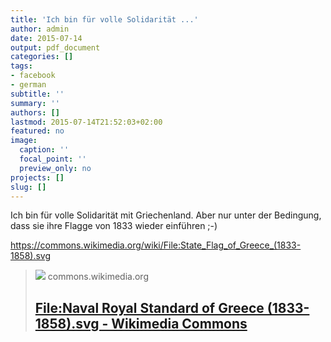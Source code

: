 ```yaml
---
title: 'Ich bin für volle Solidarität ...'
author: admin
date: 2015-07-14
output: pdf_document
categories: []
tags:
- facebook
- german
subtitle: ''
summary: ''
authors: []
lastmod: 2015-07-14T21:52:03+02:00
featured: no
image:
  caption: ''
  focal_point: ''
  preview_only: no
projects: []
slug: []
---
```

Ich bin für volle Solidarität mit Griechenland. Aber nur unter der Bedingung, dass sie ihre Flagge von 1833 wieder einführen ;-)

 https://commons.wikimedia.org/wiki/File:State_Flag_of_Greece_(1833-1858).svg
> [![](https://upload.wikimedia.org/wikipedia/commons/thumb/e/e1/Naval_Royal_Standard_of_Greece_%281833-1858%29.svg/1200px-Naval_Royal_Standard_of_Greece_%281833-1858%29.svg.png)](https://commons.wikimedia.org/wiki/File:State_Flag_of_Greece_(1833-1858).svg)
> commons.wikimedia.org
> ## [File:Naval Royal Standard of Greece (1833-1858).svg - Wikimedia Commons](https://commons.wikimedia.org/wiki/File:State_Flag_of_Greece_(1833-1858).svg)
>

